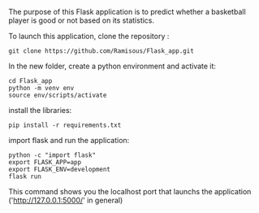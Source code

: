 The purpose of this Flask application is to predict whether a basketball player is good or not based on its statistics.

To launch this application, clone the repository :

```
git clone https://github.com/Ramisous/Flask_app.git
```
In the new folder, create a python environment and activate it:
```
cd Flask_app
python -m venv env
source env/scripts/activate
```
install the libraries:
```
pip install -r requirements.txt
```
import flask and run the application:
```
python -c "import flask"
export FLASK_APP=app
export FLASK_ENV=development
flask run
```

This command shows you the localhost port that launchs the application ('http://127.0.0.1:5000/' in general)
